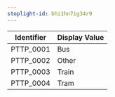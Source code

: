 ```yaml
---
stoplight-id: bhi1hn7ig34r9
---
```


Identifier  |  Display Value
------------|---------------
PTTP_0001   |  Bus
PTTP_0002   |  Other
PTTP_0003   |  Train
PTTP_0004   |  Tram